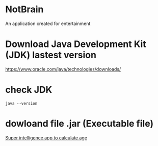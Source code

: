 # NotBrain
 An application created for entertainment

# Download Java Development Kit (JDK) lastest version
https://www.oracle.com/java/technologies/downloads/
# check JDK
    java --version
# dowloand file .jar (Executable file)
[Super intelligence app to calculate age](https://github.com/ledinhchinh0212/Entertainment-Application/blob/main/sieuungdungtinhtuoi.jar)
